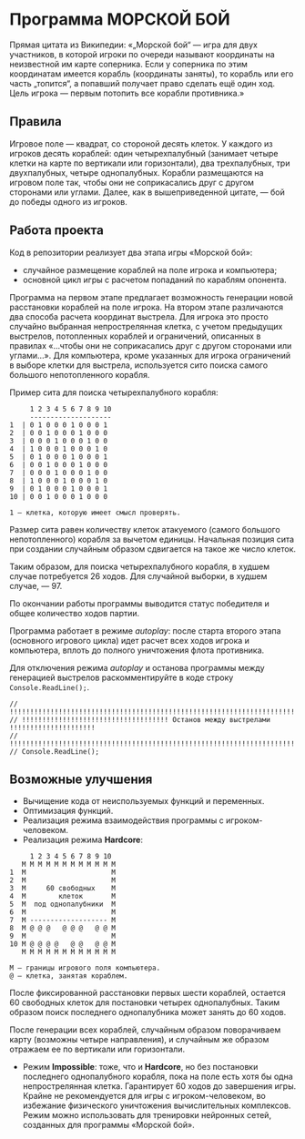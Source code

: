# Программа МОРСКОЙ БОЙ
Прямая цитата из Википедии: «„Морской бой“ — игра для двух участников, в которой игроки по очереди называют координаты на неизвестной им карте соперника. Если у соперника по этим координатам имеется корабль (координаты заняты), то корабль или его часть „топится“, а попавший получает право сделать ещё один ход. Цель игрока — первым потопить все корабли противника.»
## Правила
Игровое поле — квадрат, со стороной десять клеток. У каждого из игроков десять кораблей: один четырехпалубный (занимает четыре клетки на карте по вертикали или горизонтали), два трехпалубных, три двухпалубных, четыре однопалубных. Корабли размещаются на игровом поле так, чтобы они не соприкасались друг с другом сторонами или углами. Далее, как в вышеприведенной цитате, — бой до победы одного из игроков.
## Работа проекта
Код в репозитории реализует два этапа игры «Морской бой»:
- случайное размещение кораблей на поле игрока и компьютера;
- основной цикл игры с расчетом попаданий по караблям опонента.

Программа на первом этапе предлагает возможность генерации новой расстановки кораблей на поле игрока. На втором этапе различаются два способа расчета координат выстрела. Для игрока это просто случайно выбранная непрострелянная клетка, с учетом предыдущих выстрелов, потопленных кораблей и ограничений, описанных в правилах «…чтобы они не соприкасались друг с другом сторонами или углами…». Для компьютера, кроме указанных для игрока ограничений в выборе клетки для выстрела, используется сито поиска самого большого непотопленного корабля.

Пример сита для поиска четырехпалубного корабля:
```
     1 2 3 4 5 6 7 8 9 10
     --------------------
1  | 0 1 0 0 0 1 0 0 0 1
2  | 0 0 1 0 0 0 1 0 0 0
3  | 0 0 0 1 0 0 0 1 0 0          
4  | 1 0 0 0 1 0 0 0 1 0
5  | 0 1 0 0 0 1 0 0 0 1          
6  | 0 0 1 0 0 0 1 0 0 0
7  | 0 0 0 1 0 0 0 1 0 0
8  | 1 0 0 0 1 0 0 0 1 0
9  | 0 1 0 0 0 1 0 0 0 1
10 | 0 0 1 0 0 0 1 0 0 0

1 — клетка, которую имеет смысл проверять.
```

Размер сита равен количеству клеток атакуемого (самого большого непотопленного) корабля за вычетом единицы. Начальная позиция сита при создании случайным образом сдвигается на такое же число клеток.

Таким образом, для поиска четырехпалубного корабля, в худшем случае потребуется 26 ходов. Для случайной выборки, в худшем случае, — 97.

По окончании работы программы выводится статус победителя и общее количество ходов партии.

Программа работает в режиме *autoplay*: после старта второго этапа (основного игрового цикла) идет расчет всех ходов игрока и компьютера, вплоть до полного уничтожения флота противника. 

Для отключения режима *autoplay* и останова программы между генерацией выстрелов раскомментируйте в коде строку ```Console.ReadLine();```.

```
// !!!!!!!!!!!!!!!!!!!!!!!!!!!!!!!!!!!!!!!!!!!!!!!!!!!!!!!!!!!!!!!!!!!!!!!!!!!!!!!!!!!
// !!!!!!!!!!!!!!!!!!!!!!!!!!!!!!!!!!!! Останов между выстрелами !!!!!!!!!!!!!!!!!!!!!
// !!!!!!!!!!!!!!!!!!!!!!!!!!!!!!!!!!!!!!!!!!!!!!!!!!!!!!!!!!!!!!!!!!!!!!!!!!!!!!!!!!!
// Console.ReadLine();
```

## Возможные улучшения
- Вычищение кода от неиспользуемых функций и переменных.
- Оптимизация функций.
- Реализация режима взаимодействия программы с игроком-человеком.
- Реализация режима **Hardcore**:
```
     1 2 3 4 5 6 7 8 9 10   
   M M M M M M M M M M M M 
1  M                     M 
2  M                     M 
3  M     60 свободных    M 
4  M        клеток       M 
5  M  под однопалубники  M 
6  M                     M 
7  M ------------------- M  
8  M @ @ @   @ @ @   @ @ M 
9  M                     M 
10 M @ @ @ @   @ @   @ @ M 
   M M M M M M M M M M M M 
   
M — границы игрового поля компьютера.
@ — клетка, занятая кораблем.
```

После фиксированной расстановки первых шести кораблей, остается 60 свободных клеток для постановки четырех однопалубных. Таким образом поиск последнего однопалубника может занять до 60 ходов.

После генерации всех кораблей, случайным образом поворачиваем карту (возможны четыре направления), и случайным же образом отражаем ее по вертикали или горизонтали. 

- Режим **Impossible**: тоже, что и **Hardcore**, но без постановки последнего однопалубного корабля, пока на поле есть хотя бы одна непрострелянная клетка. Гарантирует 60 ходов до завершения игры. Крайне не рекомендуется для игры с игроком-человеком, во избежание физического уничтожения вычислительных комплексов. Режим можно использовать для тренировки нейронных сетей, созданных для программы «Морской бой».
